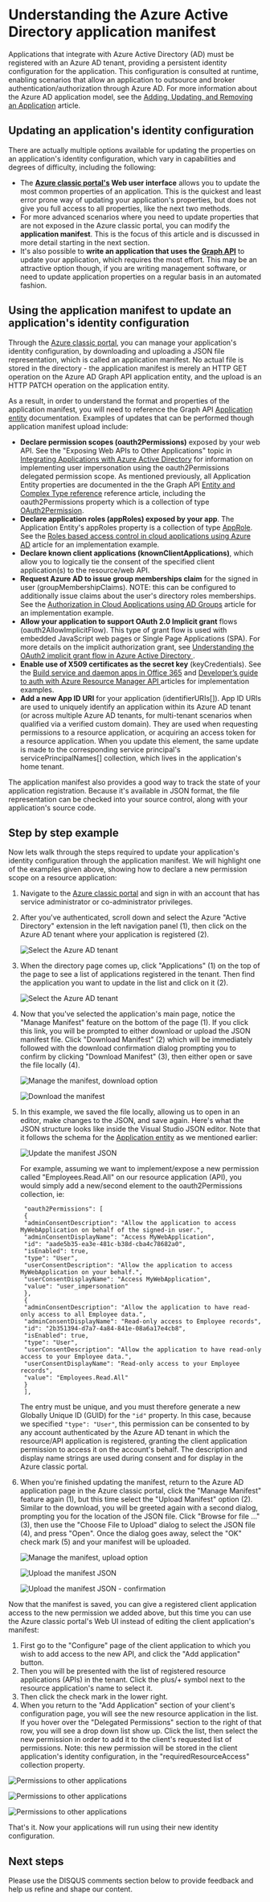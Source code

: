<properties
   pageTitle="Understanding the Azure Active Directory Application Manifest | Microsoft Azure"
   description="Detailed coverage of how to use the Azure Active Directory application manifest, which represents an application's identity configuration in an Azure AD tenant, and is used to facilitate OAuth authorization, consent experience, and more."
   services="active-directory"
   documentationCenter=""
   authors="bryanla"
   manager="mbaldwin"
   editor=""/>

<tags
   ms.service="active-directory"
   ms.devlang="na"
   ms.topic="article"
   ms.tgt_pltfrm="na"
   ms.workload="identity"
   ms.date="06/06/2016"
   ms.author="dkershaw;bryanla"/>

# Understanding the Azure Active Directory application manifest

Applications that integrate with Azure Active Directory (AD) must be registered with an Azure AD tenant, providing a persistent identity configuration for the application. This configuration is consulted at runtime, enabling scenarios that allow an application to outsource and broker authentication/authorization through Azure AD. For more information about the Azure AD application model, see the [Adding, Updating, and Removing an Application][ADD-UPD-RMV-APP] article.

## Updating an application's identity configuration

There are actually multiple options available for updating the properties on an application's identity configuration, which vary in capabilities and degrees of difficulty, including the following:

- The **[Azure classic portal's][AZURE-CLASSIC-PORTAL] Web user interface** allows you to update the most common properties of an application. This is the quickest and least error prone way of updating your application's properties, but does not give you full access to all properties, like the next two methods.
- For more advanced scenarios where you need to update properties that are not exposed in the Azure classic portal, you can modify the **application manifest**. This is the focus of this article and is discussed in more detail starting in the next section.
- It's also possible to **write an application that uses the [Graph API][GRAPH-API]** to update your application, which requires the most effort. This may be an attractive option though, if you are writing management software, or need to update application properties on a regular basis in an automated fashion.

## Using the application manifest to update an application's identity configuration
Through the [Azure classic portal][AZURE-CLASSIC-PORTAL], you can manage your application's identity configuration, by downloading and uploading a JSON file representation, which is called an application manifest. No actual file is stored in the directory - the application manifest is merely an HTTP GET operation on the Azure AD Graph API application entity, and the upload is an HTTP PATCH operation on the application entity.

As a result, in order to understand the format and properties of the application manifest, you will need to reference the Graph API [Application entity][APPLICATION-ENTITY] documentation. Examples of updates that can be performed though application manifest upload
include:

- **Declare permission scopes (oauth2Permissions)** exposed by your web API. See the "Exposing Web APIs to Other Applications" topic in [Integrating Applications with Azure Active Directory][INTEGRATING-APPLICATIONS-AAD] for information on implementing user impersonation using the oauth2Permissions delegated permission scope. As mentioned previously, all Application Entity properties are documented in the the Graph API [Entity and Complex Type reference][APPLICATION-ENTITY] reference article, including the oauth2Permissions property which is a collection of type [OAuth2Permission][APPLICATION-ENTITY-OAUTH2-PERMISSION].
- **Declare application roles (appRoles) exposed by your app**. The Application Entity's appRoles property is a collection of type [AppRole][APPLICATION-ENTITY-APP-ROLE]. See the [Roles based access control in cloud applications using Azure AD][RBAC-CLOUD-APPS-AZUREAD] article for an implementation example.
- **Declare known client applications (knownClientApplications)**, which allow you to logically tie the consent of the specified client application(s) to the resource/web API.
- **Request Azure AD to issue group memberships claim** for the signed in user (groupMembershipClaims).  NOTE: this can be configured to additionally issue claims about the user's directory roles memberships. See the [Authorization in Cloud Applications using AD Groups][AAD-GROUPS-FOR-AUTHORIZATION] article for an implementation example.
- **Allow your application to support OAuth 2.0 Implicit grant** flows (oauth2AllowImplicitFlow). This type of grant flow is used with embedded JavaScript web pages or Single Page Applications (SPA). For more details on the implicit authorization grant, see [Understanding the OAuth2 implicit grant flow in Azure Active Directory ][IMPLICIT-GRANT].
- **Enable use of X509 certificates as the secret key** (keyCredentials). See the [Build service and daemon apps in Office 365][O365-SERVICE-DAEMON-APPS] and [Developer’s guide to auth with Azure Resource Manager API ][DEV-GUIDE-TO-AUTH-WITH-ARM] articles for implementation examples.
- **Add a new App ID URI** for your application (identifierURIs[]). App ID URIs are used to uniquely identify an application within its Azure AD tenant (or across multiple Azure AD tenants, for multi-tenant scenarios when qualified via a verified custom domain). They are used when requesting permissions to a resource application, or acquiring an access token for a resource application. When you update this element, the same update is made to the corresponding service principal's servicePrincipalNames[] collection, which lives in the application's home tenant.

The application manifest also provides a good way to track the state of your application registration. Because it's available in JSON format, the file representation can be checked into your source control, along with your application's source code.

## Step by step example
Now lets walk through the steps required to update your application's identity configuration through the application manifest. We will highlight one of the examples given above, showing how to declare a new permission scope on a resource application:

1. Navigate to the [Azure classic portal][AZURE-CLASSIC-PORTAL] and sign in with an account that has service administrator or co-administrator privileges.

2. After you've authenticated, scroll down and select the Azure "Active Directory" extension in the left navigation panel (1), then click on the Azure AD tenant where your application is registered (2).

    ![Select the Azure AD tenant][SELECT-AZURE-AD-TENANT]

3. When the directory page comes up, click "Applications" (1) on the top of the page to see a list of applications registered in the tenant. Then find the application you want to update in the list and click on it (2).

    ![Select the Azure AD tenant][SELECT-AZURE-AD-APP]

4. Now that you've selected the application's main page, notice the "Manage Manifest" feature on the bottom of the page (1). If you click this link, you will be prompted to either download or upload the JSON manifest file. Click "Download Manifest" (2) which will be immediately followed with the download confirmation dialog prompting you to confirm by clicking "Download Manifest" (3), then either open or save the file locally (4).

    ![Manage the manifest, download option][MANAGE-MANIFEST-DOWNLOAD]

    ![Download the manifest][DOWNLOAD-MANIFEST]

5. In this example, we saved the file locally, allowing us to open in an editor, make changes to the JSON, and save again. Here's what the JSON structure looks like inside the Visual Studio JSON editor. Note that it follows the schema for the [Application entity][APPLICATION-ENTITY] as we mentioned earlier:

    ![Update the manifest JSON][UPDATE-MANIFEST]

    For example, assuming we want to implement/expose a new permission called "Employees.Read.All" on our resource application (API), you would simply add a new/second element to the oauth2Permissions collection, ie:

        "oauth2Permissions": [
        {
        "adminConsentDescription": "Allow the application to access MyWebApplication on behalf of the signed-in user.",
        "adminConsentDisplayName": "Access MyWebApplication",
        "id": "aade5b35-ea3e-481c-b38d-cba4c78682a0",
        "isEnabled": true,
        "type": "User",
        "userConsentDescription": "Allow the application to access MyWebApplication on your behalf.",
        "userConsentDisplayName": "Access MyWebApplication",
        "value": "user_impersonation"
        },
        {
        "adminConsentDescription": "Allow the application to have read-only access to all Employee data.",
        "adminConsentDisplayName": "Read-only access to Employee records",
        "id": "2b351394-d7a7-4a84-841e-08a6a17e4cb8",
        "isEnabled": true,
        "type": "User",
        "userConsentDescription": "Allow the application to have read-only access to your Employee data.",
        "userConsentDisplayName": "Read-only access to your Employee records",
        "value": "Employees.Read.All"
        }
        ],

    The entry must be unique, and you must therefore generate a new Globally Unique ID (GUID) for the `"id"` property. In this case, because we specified `"type": "User"`, this permission can be consented to by any account authenticated by the Azure AD tenant in which the resource/API application is registered, granting the client application permission to access it on the account's behalf. The description and display name strings are used during consent and for display in the Azure classic portal.  

6. When you're finished updating the manifest, return to the Azure AD application page in the Azure classic portal, click the "Manage Manifest" feature again (1), but this time select the "Upload Manifest" option (2). Similar to the download, you will be greeted again with a second dialog, prompting you for the location of the JSON file. Click "Browse for file ..." (3), then use the "Choose File to Upload" dialog to select the JSON file (4), and press "Open". Once the dialog goes away, select the "OK" check mark (5) and your manifest will be uploaded.  

    ![Manage the manifest, upload option][MANAGE-MANIFEST-UPLOAD]

    ![Upload the manifest JSON][UPLOAD-MANIFEST]

    ![Upload the manifest JSON - confirmation][UPLOAD-MANIFEST-CONFIRM]

Now that the manifest is saved, you can give a registered client application access to the new permission we added above, but this time you can use the Azure classic portal's Web UI instead of editing the client application's manifest:  

1. First go to the "Configure" page of the client application to which you wish to add access to the new API, and click the "Add application" button.
2. Then you will be presented with the list of registered resource applications (APIs) in the tenant. Click the plus/+ symbol next to the resource application's name to select it.  
3. Then click the check mark in the lower right.
4. When you return to the "Add Application" section of your client's configuration page, you will see the new resource application in the list. If you hover over the "Delegated Permissions" section to the right of that row, you will see a drop down list show up. Click the list, then select the new permission in order to add it to the client's requested list of permissions. Note: this new permission will be stored in the client application's identity configuration, in the "requiredResourceAccess" collection property.

![Permissions to other applications][PERMS-TO-OTHER-APPS]

![Permissions to other applications][PERMS-SELECT-APP]

![Permissions to other applications][PERMS-SELECT-PERMS]

That's it. Now your applications will run using their new identity configuration.

## Next steps
Please use the DISQUS comments section below to provide feedback and help us refine and shape our content.

<!--Image references-->
[DOWNLOAD-MANIFEST]: ./media/active-directory-application-manifest/download-manifest.png
[MANAGE-MANIFEST-DOWNLOAD]: ./media/active-directory-application-manifest/manage-manifest-download.png
[MANAGE-MANIFEST-UPLOAD]: ./media/active-directory-application-manifest/manage-manifest-upload.png
[PERMS-SELECT-APP]: ./media/active-directory-application-manifest/portal-perms-select-app.png
[PERMS-SELECT-PERMS]: ./media/active-directory-application-manifest/portal-perms-select-perms.png
[PERMS-TO-OTHER-APPS]: ./media/active-directory-application-manifest/portal-perms-to-other-apps.png
[SELECT-AZURE-AD-APP]: ./media/active-directory-application-manifest/select-azure-ad-application.png
[SELECT-AZURE-AD-TENANT]: ./media/active-directory-application-manifest/select-azure-ad-tenant.png
[UPDATE-MANIFEST]: ./media/active-directory-application-manifest/update-manifest.png
[UPLOAD-MANIFEST]: ./media/active-directory-application-manifest/upload-manifest.png
[UPLOAD-MANIFEST-CONFIRM]: ./media/active-directory-application-manifest/upload-manifest-confirm.png

<!--article references -->
[AAD-GROUPS-FOR-AUTHORIZATION]: http://www.dushyantgill.com/blog/2014/12/10/authorization-cloud-applications-using-ad-groups/
[ADD-UPD-RMV-APP]: active-directory-integrating-applications.md
[APPLICATION-ENTITY]: https://msdn.microsoft.com/Library/Azure/Ad/Graph/api/entity-and-complex-type-reference#ApplicationEntity
[APPLICATION-ENTITY-APP-ROLE]: https://msdn.microsoft.com/Library/Azure/Ad/Graph/api/entity-and-complex-type-reference#AppRoleType
[APPLICATION-ENTITY-OAUTH2-PERMISSION]: https://msdn.microsoft.com/Library/Azure/Ad/Graph/api/entity-and-complex-type-reference#OAuth2PermissionType
[AZURE-CLASSIC-PORTAL]: https://manage.windowsazure.com
[DEV-GUIDE-TO-AUTH-WITH-ARM]: http://www.dushyantgill.com/blog/2015/05/23/developers-guide-to-auth-with-azure-resource-manager-api/
[GRAPH-API]: active-directory-graph-api.md
[IMPLICIT-GRANT]: active-directory-dev-understanding-oauth2-implicit-grant.md
[INTEGRATING-APPLICATIONS-AAD]: https://azure.microsoft.com/documentation/articles/active-directory-integrating-applications/
[O365-PERM-DETAILS]: https://msdn.microsoft.com/office/office365/HowTo/application-manifest
[O365-SERVICE-DAEMON-APPS]: https://msdn.microsoft.com/office/office365/howto/building-service-apps-in-office-365
[RBAC-CLOUD-APPS-AZUREAD]: http://www.dushyantgill.com/blog/2014/12/10/roles-based-access-control-in-cloud-applications-using-azure-ad/

